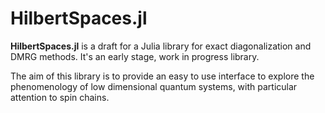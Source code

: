 # HilbertSpaces.jl

**HilbertSpaces.jl** is a draft for a Julia library for exact diagonalization and DMRG methods.
It's an early stage, work in progress library.

The aim of this library is to provide an easy to use interface to explore the phenomenology of low dimensional quantum systems, with particular attention to spin chains.